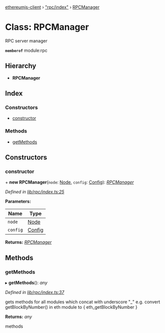 [ethereumjs-client](../README.md) › ["rpc/index"](../modules/_rpc_index_.md) › [RPCManager](_rpc_index_.rpcmanager.md)

# Class: RPCManager

RPC server manager

**`memberof`** module:rpc

## Hierarchy

* **RPCManager**

## Index

### Constructors

* [constructor](_rpc_index_.rpcmanager.md#constructor)

### Methods

* [getMethods](_rpc_index_.rpcmanager.md#getmethods)

## Constructors

###  constructor

\+ **new RPCManager**(`node`: [Node](_node_.node.md), `config`: [Config](_config_.config.md)): *[RPCManager](_rpc_index_.rpcmanager.md)*

*Defined in [lib/rpc/index.ts:25](https://github.com/ethereumjs/ethereumjs-client/blob/master/lib/rpc/index.ts#L25)*

**Parameters:**

Name | Type |
------ | ------ |
`node` | [Node](_node_.node.md) |
`config` | [Config](_config_.config.md) |

**Returns:** *[RPCManager](_rpc_index_.rpcmanager.md)*

## Methods

###  getMethods

▸ **getMethods**(): *any*

*Defined in [lib/rpc/index.ts:37](https://github.com/ethereumjs/ethereumjs-client/blob/master/lib/rpc/index.ts#L37)*

gets methods for all modules which concat with underscore "_"
e.g. convert getBlockByNumber() in eth module to { eth_getBlockByNumber }

**Returns:** *any*

methods
